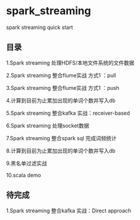 # spark_streaming
spark streaming quick start

## 目录

1.Spark streaming 处理HDFS/本地文件系统的文件数据

2.Spark streaming 整合flume实战 方式1 ：pull

3.Spark streaming 整合flume实战 方式1 ：push

4.计算到目前为止累加出现的单词个数并写入db

5.Spark streaming 整合kafka 实战：receiver-based

6.Spark streaming 处理socket数据

7.Spark streaming 整合spark sql 完成词频统计

8.计算到目前为止累加出现的单词个数并写入db

9.黑名单过滤实战

10.scala demo

## 待完成
1.Spark streaming 整合kafka 实战：Direct approach 